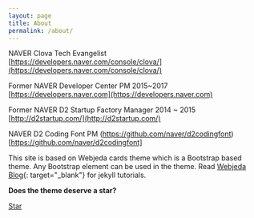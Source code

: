 ```yaml
---
layout: page
title: About
permalink: /about/
---
```





NAVER Clova Tech Evangelist [https://developers.naver.com/console/clova/](https://developers.naver.com/console/clova/)

Former NAVER Developer Center PM 2015~2017 [https://developers.naver.com](https://developers.naver.com) 

Former NAVER D2 Startup Factory Manager 2014 ~ 2015 [http://d2startup.com/](http://d2startup.com/)

NAVER D2 Coding Font PM (https://github.com/naver/d2codingfont)[https://github.com/naver/d2codingfont]

This site is based on Webjeda cards theme which is a Bootstrap based theme. Any Bootstrap element can be used in the theme. Read [Webjeda Blog](http://blog.webjeda.com){: target="_blank"} for jekyll tutorials. 

**Does the theme deserve a star?**

<a class="github-button" href="https://github.com/okgosu/okgosu.github.io" data-style="mega" data-count-href="/okgosu/okgosu.github.io/stargazers" data-count-api="/repos/okgosu/okgosu.github.io#stargazers_count" data-count-aria-label="# stargazers on GitHub" aria-label="Star okgosu/okgosu.github.io on GitHub">Star</a>
<script async defer src="https://buttons.github.io/buttons.js"></script> 